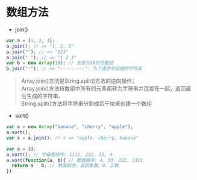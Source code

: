数组方法
===

- join()

```javascript
var a = [1, 2, 3];
a.join(); // => "1, 2, 3"
a.join(""); // => "123"
a.join(" "); // => "1 2 3"
var b = new Array(10); // 长度为10的空数组
b.join("-"); // => "---------": 九个连字号组成的字符串
```

> Array.join()方法是String.split()方法的逆向操作，  
Array.join()方法将数组中所有的元素都转为字符串并连接在一起，返回最后生成的字符串。  
String.split()方法将字符串分割成若干块来创建一个数组

- sort()

```javascript
var a = new Array("banana", "cherry", "apple");
a.sort();
var s = a.join(); // s => "apple, cherry, banana"

var a = [];
a.sort(); // 字母表顺序: 1111, 222, 33, 4
a.sort(function(a, b){ // 数值顺序: 4, 33, 222, 1111
  return a - b; // 根据顺序，返回复数、0、正数
})
```